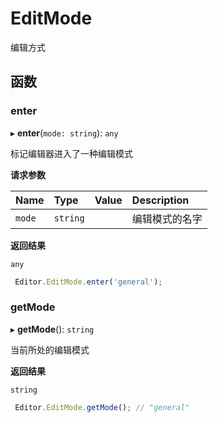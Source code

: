 # EditMode

编辑方式

## 函数

### enter

▸ **enter**(`mode: string`): `any`

标记编辑器进入了一种编辑模式

**请求参数**

| Name   | Type     | Value | Description    |
| :----- | :------- | ----- | :------------- |
| `mode` | `string` |       | 编辑模式的名字 |

**返回结果**

`any`

``` typescript
 Editor.EditMode.enter('general');
```

### getMode

▸ **getMode**(): `string`

当前所处的编辑模式

**返回结果**

`string`

``` typescript
 Editor.EditMode.getMode(); // "general"
```

